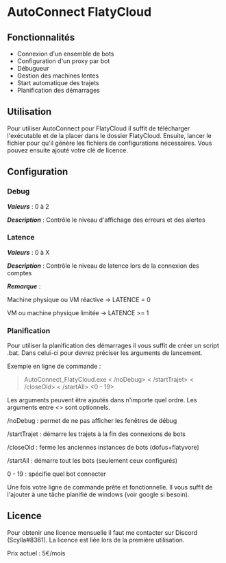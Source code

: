 # AutoConnect FlatyCloud

## Fonctionnalités

- Connexion d'un ensemble de bots
- Configuration d'un proxy par bot
- Débugueur
- Gestion des machines lentes
- Start automatique des trajets
- Planification des démarrages

## Utilisation

Pour utiliser AutoConnect pour FlatyCloud il suffit de télécharger l'exécutable et de la placer dans le dossier FlatyCloud.
Ensuite, lancer le fichier pour qu'il génère les fichiers de configurations nécessaires. 
Vous pouvez ensuite ajouté votre clé de licence.

## Configuration

### Debug

**_Valeurs_** : 0 à 2

**_Description_** : Contrôle le niveau d'affichage des erreurs et des alertes

### Latence

**_Valeurs_** : 0 à X

**_Description_** : Contrôle le niveau de latence lors de la connexion des comptes

**_Remarque_** :

Machine physique ou VM réactive -> LATENCE = 0

VM ou machine physique limitée  -> LATENCE >= 1

### Planification

Pour utiliser la planification des démarrages il vous suffit de créer un script .bat.
Dans celui-ci pour devrez préciser les arguments de lancement.

Exemple en ligne de commande :

> AutoConnect_FlatyCloud.exe < /noDebug> < /startTrajet> < /closeOld> < /startAll> <0 - 19>

Les arguments peuvent être ajoutés dans n'importe quel ordre.
Les arguments entre <> sont optionnels.

/noDebug        : permet de ne pas afficher les fenêtres de débug

/startTrajet    : démarre les trajets à la fin des connexions de bots

/closeOld       : ferme les anciennes instances de bots (dofus+flatyvore)

/startAll       : démarre tout les bots (seulement ceux configurés)

0 - 19          : spécifie quel bot connecter

Une fois votre ligne de commande prête et fonctionnelle. Il vous suffit de l'ajouter à une tâche planifié de windows (voir google si besoin).

## Licence

Pour obtenir une licence mensuelle il faut me contacter sur Discord (Scylla#8361). 
La licence est liée lors de la première utilisation.

Prix actuel : 5€/mois

